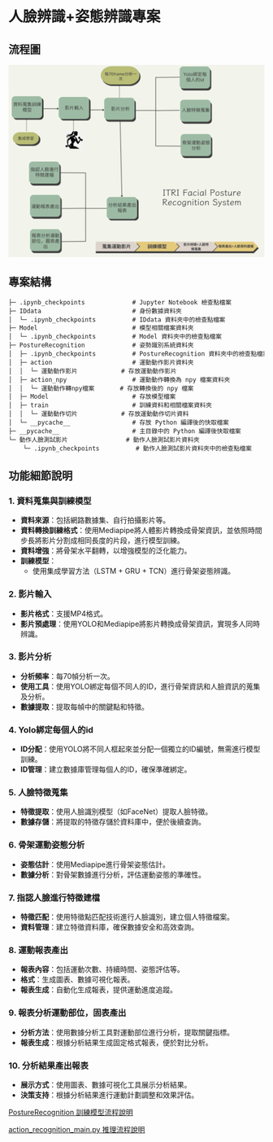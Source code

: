 # 人臉辨識+姿態辨識專案

## 流程圖
![健身圖標](png/流程圖.png)


## 專案結構
```markdown
├─ .ipynb_checkpoints             # Jupyter Notebook 檢查點檔案
├─ IDdata                         # 身份數據資料夾
│  └─ .ipynb_checkpoints          # IDdata 資料夾中的檢查點檔案
├─ Model                          # 模型相關檔案資料夾
│  └─ .ipynb_checkpoints          # Model 資料夾中的檢查點檔案
├─ PostureRecognition             # 姿勢識別系統資料夾
│  ├─ .ipynb_checkpoints          # PostureRecognition 資料夾中的檢查點檔案
│  ├─ action                      # 運動動作影片資料夾
│  │  └─ 運動動作影片            # 存放運動動作影片
│  ├─ action_npy                  # 運動動作轉換為 npy 檔案資料夾
│  │  └─ 運動動作轉npy檔案       # 存放轉換後的 npy 檔案
│  ├─ Model                       # 存放模型檔案
│  ├─ train                       # 訓練資料和相關檔案資料夾
│  │  └─ 運動動作切片            # 存放運動動作切片資料
│  └─ __pycache__                 # 存放 Python 編譯後的快取檔案
├─ __pycache__                    # 主目錄中的 Python 編譯後快取檔案
└─ 動作人臉測試影片                # 動作人臉測試影片資料夾
    └─ .ipynb_checkpoints          # 動作人臉測試影片資料夾中的檢查點檔案
```

## 功能細節說明

### 1. 資料蒐集與訓練模型
- **資料來源**：包括網路數據集、自行拍攝影片等。
- **資料轉換訓練格式**：使用Mediapipe將人體影片轉換成骨架資訊，並依照時間步長將影片分割成相同長度的片段，進行模型訓練。
- **資料增強**：將骨架水平翻轉，以增強模型的泛化能力。
- **訓練模型**：
  - 使用集成學習方法（LSTM + GRU + TCN）進行骨架姿態辨識。

### 2. 影片輸入
- **影片格式**：支援MP4格式。
- **影片預處理**：使用YOLO和Mediapipe將影片轉換成骨架資訊，實現多人同時辨識。

### 3. 影片分析
- **分析頻率**：每70幀分析一次。
- **使用工具**：使用YOLO綁定每個不同人的ID，進行骨架資訊和人臉資訊的蒐集及分析。
- **數據提取**：提取每幀中的關鍵點和特徵。

### 4. Yolo綁定每個人的id
- **ID分配**：使用YOLO將不同人框起來並分配一個獨立的ID編號，無需進行模型訓練。
- **ID管理**：建立數據庫管理每個人的ID，確保準確綁定。

### 5. 人臉特徵蒐集
- **特徵提取**：使用人臉識別模型（如FaceNet）提取人臉特徵。
- **數據存儲**：將提取的特徵存儲於資料庫中，便於後續查詢。

### 6. 骨架運動姿態分析
- **姿態估計**：使用Mediapipe進行骨架姿態估計。
- **數據分析**：對骨架數據進行分析，評估運動姿態的準確性。

### 7. 指認人臉進行特徵建檔
- **特徵匹配**：使用特徵點匹配技術進行人臉識別，建立個人特徵檔案。
- **資料管理**：建立特徵資料庫，確保數據安全和高效查詢。

### 8. 運動報表產出
- **報表內容**：包括運動次數、持續時間、姿態評估等。
- **格式**：生成圖表、數據可視化報表。
- **報表生成**：自動化生成報表，提供運動進度追蹤。

### 9. 報表分析運動部位，固表產出
- **分析方法**：使用數據分析工具對運動部位進行分析，提取關鍵指標。
- **報表生成**：根據分析結果生成固定格式報表，便於對比分析。

### 10. 分析結果產出報表
- **展示方式**：使用圖表、數據可視化工具展示分析結果。
- **決策支持**：根據分析結果進行運動計劃調整和效果評估。


[PostureRecognition 訓練模型流程說明](https://github.com/orange1314/ITRI_Facial_Posture_Recognition_System/blob/main/PostureRecognition/PostureRecognition.md)

[action_recognition_main.py 推理流程說明](https://github.com/orange1314/ITRI_Facial_Posture_Recognition_System/blob/main/action_recognition_main.md)





```python

```
